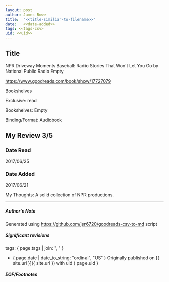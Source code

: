```yaml
---
layout: post
author: James Rowe
title:  "<<title-similiar-to-filename>>"
date:   <<date-added>>
tags: <<tags-csv>
uid: <<uid>>
---
```


<!-- highly dependent on how you personally use jekyll templates, and how you want this to show up -->

## Title

NPR Driveway Moments Baseball: Radio Stories That Won't Let You Go by National Public Radio
Empty 

https://www.goodreads.com/book/show/17727079

Bookshelves

Exclusive: read

Bookshelves: Empty

Binding/Format: Audiobook

## My Review 3/5

### Date Read
2017/06/25

### Date Added
2017/06/21

My Thoughts: A solid collection of NPR productions.

---

##### Author's Note

Generated using https://github.com/jsr6720/goodreads-csv-to-md script

##### Significant revisions

tags: { page.tags | join: ", " } <!-- todo move this somewhere -->

- { page.date | date_to_string: "ordinal", "US" } Originally published on [{ site.url }]({ site.url }) with uid { page.uid }

##### EOF/Footnotes
